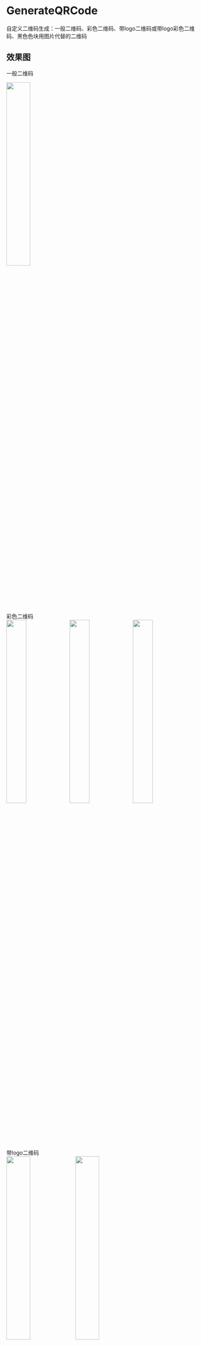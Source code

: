 # GenerateQRCode
自定义二维码生成：一般二维码、彩色二维码、带logo二维码或带logo彩色二维码、黑色色块用图片代替的二维码

## 效果图

一般二维码
<div>
<img src="https://github.com/yangxch/GenerateQRCode/raw/master/screenshot/一般二维码.jpg" width="35%" height="35%">
  <br><br>
彩色二维码<br>
<img src="https://github.com/yangxch/GenerateQRCode/raw/master/screenshot/绿色二维码.jpg" width="32%" height="35%">
<img src="https://github.com/yangxch/GenerateQRCode/raw/master/screenshot/蓝色二维码.jpg" width="32%" height="35%">
<img src="https://github.com/yangxch/GenerateQRCode/raw/master/screenshot/黄色二维码.jpg" width="32%" height="35%">
</div>

带logo二维码<br>
<img src="https://github.com/yangxch/GenerateQRCode/raw/master/screenshot/logo1.jpg" width="35%" height="35%">
<img src="https://github.com/yangxch/GenerateQRCode/raw/master/screenshot/logo2.jpg" width="35%" height="35%">

带logo彩色二维码<br>
<img src="https://github.com/yangxch/GenerateQRCode/raw/master/screenshot/带logo蓝色.jpg" width="35%" height="35%">

黑色色块用图片代替的二维码<br>
<img src="https://github.com/yangxch/GenerateQRCode/raw/master/screenshot/黑色色块用图片代替1.jpg" width="35%" height="35%">
<img src="https://github.com/yangxch/GenerateQRCode/raw/master/screenshot/黑色色块用图片代替2.jpg" width="35%" height="35%">

黑色色块用图片代替且带logo<br>
<img src="https://github.com/yangxch/GenerateQRCode/raw/master/screenshot/黑色色块用图片代替还带logo.jpg" width="35%" height="35%">

增加 拍照或从相册选取图片 功能，动态更换logo和黑色色块
<br><br>
<img src="https://github.com/yangxch/GenerateQRCode/raw/master/screenshot/choose.jpg" width="35%" height="35%">
<img src="https://github.com/yangxch/GenerateQRCode/raw/master/screenshot/takephoto.jpg" width="35%" height="35%">

<br><br>
<img src="https://github.com/yangxch/GenerateQRCode/raw/master/screenshot/album.jpg" width="35%" height="35%">
<img src="https://github.com/yangxch/GenerateQRCode/raw/master/screenshot/result.jpg" width="35%" height="35%">


***
更多技术干货，欢迎关注我的公众号：ChaoYoung
<br><img src="https://github.com/yangxch/GenerateQRCode/raw/master/screenshot/qrcode_chaoyoung.jpg" width="20%" height="20%">

